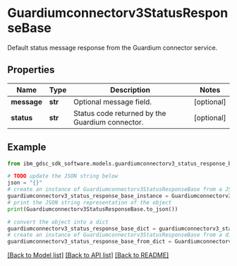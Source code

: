 # Guardiumconnectorv3StatusResponseBase

Default status message response from the Guardium connector service.

## Properties

Name | Type | Description | Notes
------------ | ------------- | ------------- | -------------
**message** | **str** | Optional message field. | [optional] 
**status** | **str** | Status code returned by the Guardium connector. | [optional] 

## Example

```python
from ibm_gdsc_sdk_software.models.guardiumconnectorv3_status_response_base import Guardiumconnectorv3StatusResponseBase

# TODO update the JSON string below
json = "{}"
# create an instance of Guardiumconnectorv3StatusResponseBase from a JSON string
guardiumconnectorv3_status_response_base_instance = Guardiumconnectorv3StatusResponseBase.from_json(json)
# print the JSON string representation of the object
print(Guardiumconnectorv3StatusResponseBase.to_json())

# convert the object into a dict
guardiumconnectorv3_status_response_base_dict = guardiumconnectorv3_status_response_base_instance.to_dict()
# create an instance of Guardiumconnectorv3StatusResponseBase from a dict
guardiumconnectorv3_status_response_base_from_dict = Guardiumconnectorv3StatusResponseBase.from_dict(guardiumconnectorv3_status_response_base_dict)
```
[[Back to Model list]](../README.md#documentation-for-models) [[Back to API list]](../README.md#documentation-for-api-endpoints) [[Back to README]](../README.md)


